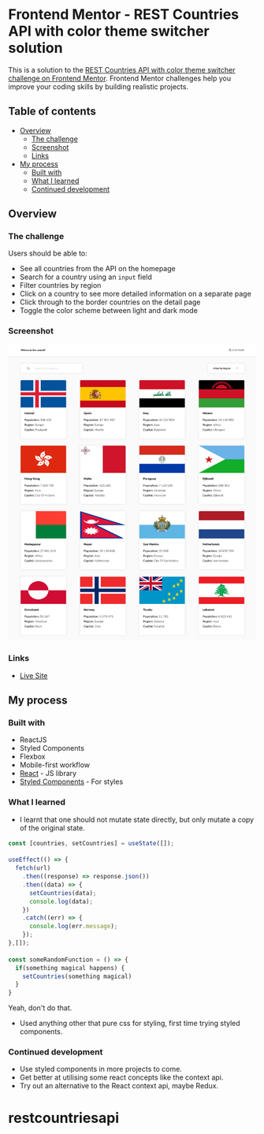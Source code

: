 # Frontend Mentor - REST Countries API with color theme switcher solution

This is a solution to the [REST Countries API with color theme switcher challenge on Frontend Mentor](https://www.frontendmentor.io/challenges/rest-countries-api-with-color-theme-switcher-5cacc469fec04111f7b848ca). Frontend Mentor challenges help you improve your coding skills by building realistic projects.

## Table of contents

- [Overview](#overview)
  - [The challenge](#the-challenge)
  - [Screenshot](#screenshot)
  - [Links](#links)
- [My process](#my-process)
  - [Built with](#built-with)
  - [What I learned](#what-i-learned)
  - [Continued development](#continued-development)

## Overview

### The challenge

Users should be able to:

- See all countries from the API on the homepage
- Search for a country using an `input` field
- Filter countries by region
- Click on a country to see more detailed information on a separate page
- Click through to the border countries on the detail page
- Toggle the color scheme between light and dark mode

### Screenshot

![](./design/screenshot.png)

### Links

- [Live Site](https://restcountriesapisite.netlify.app/)

## My process

### Built with

- ReactJS
- Styled Components
- Flexbox
- Mobile-first workflow
- [React](https://reactjs.org/) - JS library
- [Styled Components](https://styled-components.com/) - For styles

### What I learned

- I learnt that one should not mutate state directly, but only mutate a copy of the original state.

```js
const [countries, setCountries] = useState([]);

useEffect(() => {
  fetch(url)
    .then((response) => response.json())
    .then((data) => {
      setCountries(data);
      console.log(data);
    })
    .catch((err) => {
      console.log(err.message);
    });
},[]);

const someRandomFunction = () => {
  if(something magical happens) {
    setCountries(something magical)
  }
}

```

Yeah, don't do that.

- Used anything other that pure css for styling, first time trying styled components.

### Continued development

- Use styled components in more projects to come.
- Get better at utilising some react concepts like the context api.
- Try out an alternative to the React context api, maybe Redux.
# restcountriesapi
